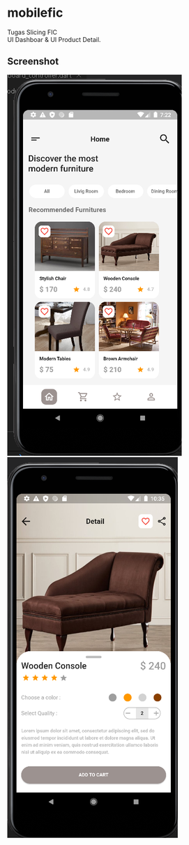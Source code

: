 # mobilefic

Tugas Slicing FIC <br>
UI Dashboar & UI Product Detail. <br>


## Screenshot

![alt text](https://github.com/msyamsul725/FIC_Slicing_mobile/blob/main/assets/images/dashboard.png)
![alt text](https://github.com/msyamsul725/FIC_Slicing_mobile/blob/main/assets/images/scpr.png)


